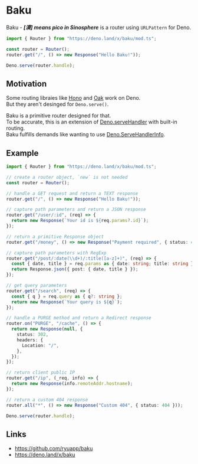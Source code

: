 # Baku

Baku - _**\[漠\] means pico in Sinosphere**_ is a router using `URLPattern` for
Deno.

```ts
import { Router } from "https://deno.land/x/baku/mod.ts";

const router = Router();
router.get("/", () => new Response("Hello Baku!"));

Deno.serve(router.handle);
```

## Motivation

Some routing libraies like [Hono](https://github.com/honojs/hono) and
[Oak](https://github.com/oakserver/oak) work on Deno.\
But they aren't desinged for `Deno.serve()`.

Baku is a primitive router designed for that.\
To be accurate, this is an extension of
[Deno.serveHandler](https://deno.land/api?s=Deno.ServeHandler) with built-in
routing.\
Baku fulfills demands like wanting to use
[Deno.ServeHandlerInfo](https://deno.land/api?s=Deno.ServeHandlerInfo).

## Example

```ts
import { Router } from "https://deno.land/x/baku/mod.ts";

// create a router object, `new` is not needed
const router = Router();

// handle a GET request and return a TEXT response
router.get("/", () => new Response("Hello Baku!"));

// capture path parameters and return a JSON response
router.get("/user/:id", (req) => {
  return new Response(`Your id is ${req.params?.id}`);
});

// return a primitive Response object
router.get("/money", () => new Response("Payment required", { status: 402 }));

// capture path parameters with RegExp
router.get("/post/:date(\\d+)/:title([a-z]+)", (req) => {
  const { date, title } = req.params as { date: string; title: string };
  return Response.json({ post: { date, title } });
});

// get query parameters
router.get("/search", (req) => {
  const { q } = req.query as { q?: string };
  return new Response(`Your query is ${q}`);
});

// handle a PURGE method and return a Redirect response
router.on("PURGE", "/cache", () => {
  return new Response(null, {
    status: 302,
    headers: {
      Location: "/",
    },
  });
});

// return client public IP
router.get("/ip", (_req, info) => {
  return new Response(info.remoteAddr.hostname);
});

// return a custom 404 response
router.all("*", () => new Response("Custom 404", { status: 404 }));

Deno.serve(router.handle);
```

## Links

- https://github.com/ryuapp/baku
- https://deno.land/x/baku
